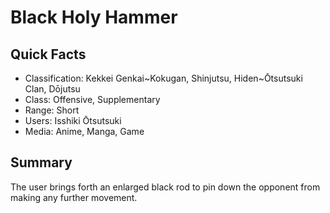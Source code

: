 # Black Holy Hammer

## Quick Facts
- Classification: Kekkei Genkai~Kokugan, Shinjutsu, Hiden~Ōtsutsuki Clan, Dōjutsu
- Class: Offensive, Supplementary
- Range: Short
- Users: Isshiki Ōtsutsuki
- Media: Anime, Manga, Game

## Summary
The user brings forth an enlarged black rod to pin down the opponent from making any further movement.
